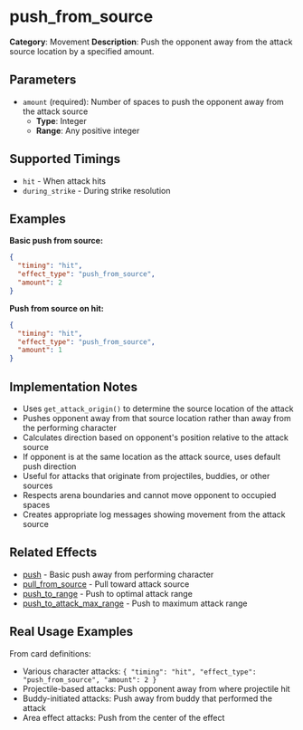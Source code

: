 # push_from_source

**Category**: Movement
**Description**: Push the opponent away from the attack source location by a specified amount.

## Parameters

- `amount` (required): Number of spaces to push the opponent away from the attack source
  - **Type**: Integer
  - **Range**: Any positive integer

## Supported Timings

- `hit` - When attack hits
- `during_strike` - During strike resolution

## Examples

**Basic push from source:**
```json
{
  "timing": "hit",
  "effect_type": "push_from_source",
  "amount": 2
}
```

**Push from source on hit:**
```json
{
  "timing": "hit",
  "effect_type": "push_from_source",
  "amount": 1
}
```

## Implementation Notes

- Uses `get_attack_origin()` to determine the source location of the attack
- Pushes opponent away from that source location rather than away from the performing character
- Calculates direction based on opponent's position relative to the attack source
- If opponent is at the same location as the attack source, uses default push direction
- Useful for attacks that originate from projectiles, buddies, or other sources
- Respects arena boundaries and cannot move opponent to occupied spaces
- Creates appropriate log messages showing movement from the attack source

## Related Effects

- [push](push.md) - Basic push away from performing character
- [pull_from_source](pull_from_source.md) - Pull toward attack source
- [push_to_range](push_to_range.md) - Push to optimal attack range
- [push_to_attack_max_range](push_to_attack_max_range.md) - Push to maximum attack range

## Real Usage Examples

From card definitions:
- Various character attacks: `{ "timing": "hit", "effect_type": "push_from_source", "amount": 2 }`
- Projectile-based attacks: Push opponent away from where projectile hit
- Buddy-initiated attacks: Push away from buddy that performed the attack
- Area effect attacks: Push from the center of the effect